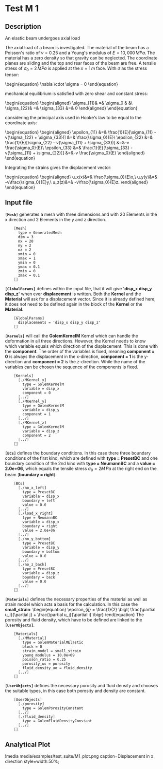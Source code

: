 # Test M 1
## Description

An elastic beam undergoes axial load

The axial load of a beam is investigated. The material of the beam has a Poisson's ratio of $v = 0.25$ and a Young's modulus of $E = 10,000\,MPa$. The material has a zero density so that gravity can be neglected. The coordinate planes are sliding and the top and rear faces of the beam are free. A tensile stress of $\sigma_0 = 2\, MPa$ is applied at the $x = 1\,m$ face.
With $\sigma$ as the stress tensor:

\begin{equation}
\nabla \cdot \sigma = 0
\end{equation}

mechanical equilibrium is satisfied with zero shear and constant stress:

\begin{equation}
\begin{aligned}
\sigma_{11}& =& \sigma_0 & &\\
\sigma_{22}& =& \sigma_{33} &=& 0
\end{aligned}
\end{equation}

considering the principal axis used in Hooke's law to be equal to the coordinate axis:

\begin{equation}
\begin{aligned}
\epsilon_{11} &=& \frac{1}{E}[\sigma_{11} - v(\sigma_{22} + \sigma_{33})] &=& \frac{\sigma_0}{E}\\
\epsilon_{22} &=& \frac{1}{E}[\sigma_{22} - v(\sigma_{11} + \sigma_{33})] &=&-v \frac{\sigma_0}{E}\\
\epsilon_{33} &=& \frac{1}{E}[\sigma_{33} - v(\sigma_{11} + \sigma_{22})] &=&-v \frac{\sigma_0}{E}
\end{aligned}
\end{equation}

Integrating the strains gives the displacement vector:

\begin{equation}
\begin{aligned}
u_x(x)&=& \frac{\sigma_0}{E}x,\\
u_y(y)&=& -v\frac{\sigma_0}{E}y,\\
u_z(z)&=& -v\frac{\sigma_0}{E}z.
\end{aligned}
\end{equation}

## Input file

**`[Mesh]`** generates a mesh with three dimensions and with 20 Elements in the x direction and 2 Elements in the y and z direction.

```
    [Mesh]
      type = GeneratedMesh
      dim = 3
      nx = 20
      ny = 2
      nz = 2
      xmin = 0
      xmax = 1
      ymin = 0
      ymax = 0.1
      zmin = 0
      zmax = 0.1
    []
```

**`[GlobalParams]`** defines within the input file, that it will give **'disp_x disp_y disp_z'** when ever **displacement** is written. Both the **Kernel** and the **Material** will ask for a displacement vector. Since it is already defined here, it does not need to be defined again in the block of the **Kernel** or the **Material**.

```
    [GlobalParams]
      displacements = 'disp_x disp_y disp_z'
    []
```

**`[Kernels]`** will call the **GolemKernelM** Kernel which can handle the deformation in all three directions. However, the Kernel needs to know which variable equals which direction of the displacement. This is done with the **component**. The order of the variables is fixed, meaning **component = 0** is always the displacement in the x-direction, **component = 1** is the y-direction and **component = 2** is the z-direction. While the name of the variables can be chosen the sequence of the components is fixed.

```
    [Kernels]
      [./MKernel_x]
        type = GolemKernelM
        variable = disp_x
        component = 0
      [../]
      [./MKernel_y]
        type = GolemKernelM
        variable = disp_y
        component = 1
      [../]
      [./MKernel_z]
        type = GolemKernelM
        variable = disp_z
        component = 2
      [../]
    []
```

**`[BCs]`** defines the boundary conditions. In this case there three boundary conditions of the first kind, which are defined with **type = PresetBC** and one boundary condition of the 2nd kind with **type = NeumannBC** and a **value = 2.0e+06**, which equals the tensile stress $\sigma_0 = 2M\,Pa$ at the right end on the beam (**boundary = right**).

```
    [BCs]
      [./no_x_left]
        type = PresetBC
        variable = disp_x
        boundary = left
        value = 0.0
      [../]
      [./load_x_right]
        type = NeumannBC
        variable = disp_x
        boundary = right
        value = 2.0e+06
      [../]
      [./no_y_bottom]
        type = PresetBC
        variable = disp_y
        boundary = bottom
        value = 0.0
      [../]
      [./no_z_back]
        type = PresetBC
        variable = disp_z
        boundary = back
        value = 0.0
      [../]
    []
```

**`[Materials]`** defines the necessary properties of the material as well as strain model which acts a basis for the calculation. In this case the **small_strain**:
\begin{equation}
\epsilon_{ij} = \frac{1}{2} \bigl( \frac{\partial u_i}{\partial j} + \frac{\partial u_j}{\partial i}  \bigr)
\end{equation}
The porosity and fluid density, which have to be defined are linked to the **`[UserObjects]`**.

```
    [Materials]
      [./MMaterial]
        type = GolemMaterialMElastic
        block = 0
        strain_model = small_strain
        young_modulus = 10.0e+09
        poisson_ratio = 0.25
        porosity_uo = porosity
        fluid_density_uo = fluid_density
      [../]
    []
```

**`[UserObjects]`** defines the necessary porosity and fluid density and chooses the suitable types, in this case both porosity and density are constant.

```
    [UserObjects]
      [./porosity]
        type = GolemPorosityConstant
      [../]
      [./fluid_density]
        type = GolemFluidDensityConstant
      [../]
    []
```

## Analytical Plot

!media media/examples/test_suite/M1_plot.png 
       caption=Displacement in x direction
       style=width:50%;
